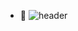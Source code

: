 - 👋 ![header](https://capsule-render.vercel.app/api?type=${waving}&color=auto&height=${200}&section=header&text=${HelloWorld!🥳}&fontSize=${50}&animation=${twinkling})

<!---
chaechae10/chaechae10 is a ✨ special ✨ repository because its `README.md` (this file) appears on your GitHub profile.
You can click the Preview link to take a look at your changes.
--->
